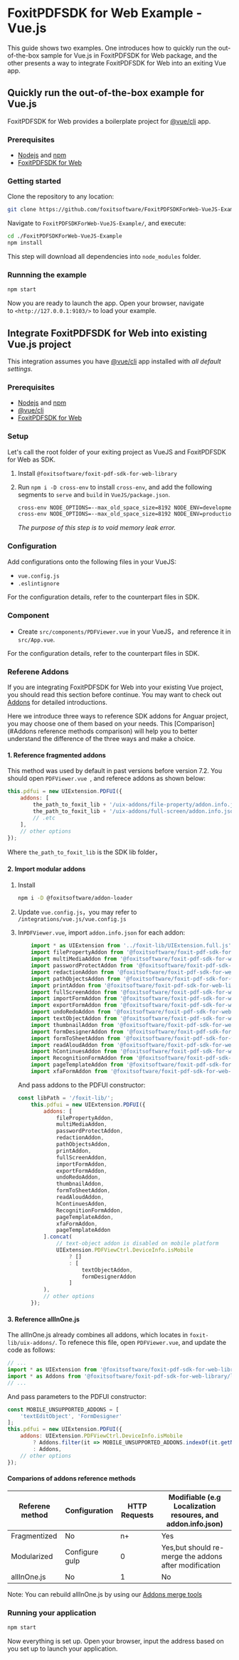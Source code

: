# FoxitPDFSDK for Web Example - Vue.js

This guide shows two examples. One introduces how to quickly run the out-of-the-box sample for Vue.js in FoxitPDFSDK for Web package, and the other presents a way to integrate FoxitPDFSDK for Web into an exiting Vue app.

## Quickly run the out-of-the-box example for Vue.js

FoxitPDFSDK for Web provides a boilerplate project for [@vue/cli](https://cli.vuejs.org/guide/) app.

### Prerequisites

- [Nodejs](https://nodejs.org/en/) and [npm](https://www.npmjs.com)
- [FoxitPDFSDK for Web](https://developers.foxitsoftware.com/pdf-sdk/Web)

### Getting started


Clone the repository to any location:

```bash
git clone https://github.com/foxitsoftware/FoxitPDFSDKForWeb-VueJS-Example.git
```

Navigate to `FoxitPDFSDKForWeb-VueJS-Example/`, and execute:

```bash
cd ./FoxitPDFSDKForWeb-VueJS-Example
npm install
```

This step will download all dependencies into `node_modules` folder.

### Runnning the example

```sh
npm start
```

Now you are ready to launch the app. Open your browser, navigate to `<http://127.0.0.1:9103/>` to load your example.

## Integrate FoxitPDFSDK for Web into existing Vue.js project

This integration assumes you have [@vue/cli](https://cli.vuejs.org/guide/) app installed with _all default settings_.

### Prerequisites

- [Nodejs](https://nodejs.org/en/) and [npm](https://www.npmjs.com)
- [@vue/cli](https://cli.vuejs.org/guide/)
- [FoxitPDFSDK for Web](https://www.npmjs.com/package/@foxitsoftware/foxit-pdf-sdk-for-web-library)

### Setup

Let's call the root folder of your exiting project as VueJS and FoxitPDFSDK for Web as SDK.

1. Install `@foxitsoftware/foxit-pdf-sdk-for-web-library`
2. Run `npm i -D cross-env` to install `cross-env`, and add the following segments to `serve` and `build` in `VueJS/package.json`.

   ```sh
   cross-env NODE_OPTIONS=--max_old_space_size=8192 NODE_ENV=development vue-cli-service serve
   cross-env NODE_OPTIONS=--max_old_space_size=8192 NODE_ENV=production vue-cli-service build
   ```

   _The purpose of this step is to void memory leak error._

### Configuration

Add configurations onto the following files in your VueJS:

- `vue.config.js`
- `.eslintignore`

For the configuration details, refer to the counterpart files in SDK.

### Component

- Create `src/components/PDFViewer.vue` in your VueJS，and reference it in `src/App.vue`.

For the configuration details, refer to the counterpart files in SDK.

### Referene Addons

If you are integrating FoxitPDFSDK for Web into your existing Vue project, you should read this section before continue. You may want to check out [Addons](http://webviewer-demo.foxitsoftware.com/docs/developer-guide/ui-extension/addons/introduction.html) for detailed introductions.

Here we introduce three ways to reference SDK addons for Anguar project, you may choose one of them based on your needs. This [Comparison](#Addons reference methods comparison) will help you to better understand the difference of the three ways and make a choice.

#### 1. Reference fragmented addons

This method was used by default in past versions before version 7.2. You should open `PDFViewer.vue `, and referece addons as shown below:

```js
this.pdfui = new UIExtension.PDFUI({
    addons: [
        the_path_to_foxit_lib + '/uix-addons/file-property/addon.info.json',
        the_path_to_foxit_lib + '/uix-addons/full-screen/addon.info.json',
        // .etc
    ],
    // other options
});
```

Where `the_path_to_foxit_lib` is the SDK lib folder， 

#### 2. Import modular addons

1. Install

   ```sh
   npm i -D @foxitsoftware/addon-loader
   ```

2. Update `vue.config.js`，you may refer to `/integrations/vue.js/vue.config.js`

3. In`PDFViewer.vue`, import `addon.info.json` for each addon:

    ```js
        import * as UIExtension from '../foxit-lib/UIExtension.full.js'
        import filePropertyAddon from '@foxitsoftware/foxit-pdf-sdk-for-web-library/lib/uix-addons/file-property/addon.info.json';
        import multiMediaAddon from '@foxitsoftware/foxit-pdf-sdk-for-web-library/lib/uix-addons/multi-media/addon.info.json';
        import passwordProtectAddon from '@foxitsoftware/foxit-pdf-sdk-for-web-library/lib/uix-addons/password-protect/addon.info.json';
        import redactionAddon from '@foxitsoftware/foxit-pdf-sdk-for-web-library/lib/uix-addons/redaction/addon.info.json';
        import pathObjectsAddon from '@foxitsoftware/foxit-pdf-sdk-for-web-library/lib/uix-addons/path-objects/addon.info.json';
        import printAddon from '@foxitsoftware/foxit-pdf-sdk-for-web-library/lib/uix-addons/print/addon.info.json';
        import fullScreenAddon from '@foxitsoftware/foxit-pdf-sdk-for-web-library/lib/uix-addons/full-screen/addon.info.json';
        import importFormAddon from '@foxitsoftware/foxit-pdf-sdk-for-web-library/lib/uix-addons/import-form/addon.info.json';
        import exportFormAddon from '@foxitsoftware/foxit-pdf-sdk-for-web-library/lib/uix-addons/export-form/addon.info.json';
        import undoRedoAddon from '@foxitsoftware/foxit-pdf-sdk-for-web-library/lib/uix-addons/undo-redo/addon.info.json';
        import textObjectAddon from '@foxitsoftware/foxit-pdf-sdk-for-web-library/lib/uix-addons/text-object/addon.info.json';
        import thumbnailAddon from '@foxitsoftware/foxit-pdf-sdk-for-web-library/lib/uix-addons/thumbnail/addon.info.json';
        import formDesignerAddon from '@foxitsoftware/foxit-pdf-sdk-for-web-library/lib/uix-addons/form-designer/addon.info.json';
        import formToSheetAddon from '@foxitsoftware/foxit-pdf-sdk-for-web-library/lib/uix-addons/form-to-sheet/addon.info.json';
        import readAloudAddon from '@foxitsoftware/foxit-pdf-sdk-for-web-library/lib/uix-addons/read-aloud/addon.info.json';
        import hContinuesAddon from '@foxitsoftware/foxit-pdf-sdk-for-web-library/lib/uix-addons/h-continuous/addon.info.json';
        import RecognitionFormAddon from '@foxitsoftware/foxit-pdf-sdk-for-web-library/lib/uix-addons/recognition-form/addon.info.json';
        import pageTemplateAddon from '@foxitsoftware/foxit-pdf-sdk-for-web-library/lib/uix-addons/page-template/addon.info.json';
        import xfaFormAddon from '@foxitsoftware/foxit-pdf-sdk-for-web-library/lib/uix-addons/xfa-form/addon.info.json';

    ```

    And pass addons to the PDFUI constructor:

    ```js
    const libPath = '/foxit-lib/';
        this.pdfui = new UIExtension.PDFUI({
            addons: [
                filePropertyAddon,
                multiMediaAddon,
                passwordProtectAddon,
                redactionAddon,
                pathObjectsAddon,
                printAddon,
                fullScreenAddon,
                importFormAddon,
                exportFormAddon,
                undoRedoAddon,
                thumbnailAddon,
                formToSheetAddon,
                readAloudAddon,
                hContinuesAddon,
                RecognitionFormAddon,
                pageTemplateAddon,
                xfaFormAddon,
                pageTemplateAddon
            ].concat(
                // text-object addon is disabled on mobile platform
                UIExtension.PDFViewCtrl.DeviceInfo.isMobile
                    ? []
                    : [
                        textObjectAddon, 
                        formDesignerAddon
                    ]
            ),
            // other options
        });
    ```

#### 3. Reference allInOne.js

The allInOne.js already combines all addons, which locates in `foxit-lib/uix-addons/`. To refenece this file, open `PDFViewer.vue`, and update the code as follows:

```js
// ...
import * as UIExtension from '@foxitsoftware/foxit-pdf-sdk-for-web-library'
import * as Addons from '@foxitsoftware/foxit-pdf-sdk-for-web-library/lib/uix-addons/allInOne.js';
// ...
```

And pass parameters to the PDFUI constructor:

```js
const MOBILE_UNSUPPORTED_ADDONS = [
    'textEditObject', 'FormDesigner'
];
this.pdfui = new UIExtension.PDFUI({
    addons: UIExtension.PDFViewCtrl.DeviceInfo.isMobile
        ? Addons.filter(it => MOBILE_UNSUPPORTED_ADDONS.indexOf(it.getName()) === -1)
        : Addons,
    // other options
});
```

#### Comparions of addons reference methods

|Referene method|Configuration|HTTP Requests|Modifiable (e.g Localization resoures, and addon.info.json)|
|--|--|--|--|
|Fragmentized|No|n+|Yes|
|Modularized|Configure gulp|0|Yes,but should re-merge the addons after modification |
|allInOne.js|No|1|No|

Note: You can rebuild allInOne.js by using our [Addons merge tools](http://webviewer-demo.foxitsoftware.com/docs/developer-guide/ui-extension/addons/introduction.html#merge-addons)

### Running your application

```sh
npm start
```

Now everything is set up. Open your browser, input the address based on you set up to launch your application.

